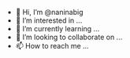 - 👋 Hi, I’m @naninabig
- 👀 I’m interested in ...
- 🌱 I’m currently learning ...
- 💞️ I’m looking to collaborate on ...
- 📫 How to reach me ...

<!---
naninabig/naninabig is a ✨ special ✨ repository because its `README.md` (this file) appears on your GitHub profile.
You can click the Preview link to take a look at your changes.
--->
